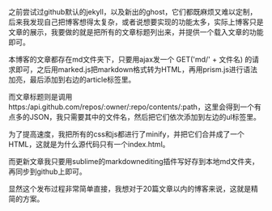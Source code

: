 之前尝试过github默认的jekyll，以及新出的ghost，它们都既麻烦又难以定制，后来我发现自己把博客想得太复杂，或者说想要实现的功能太多，实际上博客只是文章的展示，我要做的就是把所有的文章标题列出来，并提供一个载入文章的功能即可。

本博客的文章都存在md文件夹下，只要用ajax发一个 GET('md/' + 文件名) 的请求即可，之后用marked.js把markdown格式转为HTML，再用prism.js进行语法加亮，最后添加到右边的article标签里。

而文章标题则是调用 https:/api.github.com/repos/:owner/:repo/contents/:path，这里会得到一个有点多的JSON，我只需要其中的文件名，然后把它们依次添加到左边的ul标签里。

为了提高速度，我把所有的css和js都进行了minify，并把它们合并成了一个HTML，这就是为什么源代码只有一个index.html。

而更新文章我只要用sublime的markdownediting插件写好存到本地md文件夹，再同步到github上即可。

显然这个发布过程非常简单直接，我想对于20篇文章以内的博客来说，这就是精简的方案。